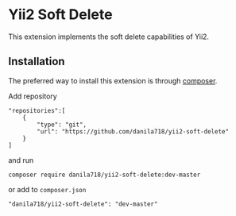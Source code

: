 Yii2 Soft Delete
================
This extension implements the soft delete capabilities of Yii2.

Installation
------------

The preferred way to install this extension is through [composer](http://getcomposer.org/download/).

Add repository
```
"repositories":[
    {
        "type": "git",
        "url": "https://github.com/danila718/yii2-soft-delete"
    }
]
```
and run
```
composer require danila718/yii2-soft-delete:dev-master
```
or add to `composer.json`
```
"danila718/yii2-soft-delete": "dev-master"
```
